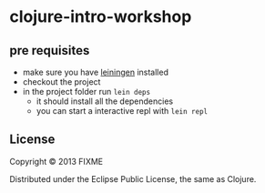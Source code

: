 # clojure-intro-workshop

## pre requisites

- make sure you have [leiningen](http://leiningen.org/) installed
- checkout the project
- in the project folder run `lein deps`
	- it should install all the dependencies
	- you can start a interactive repl with `lein repl`

## License

Copyright © 2013 FIXME

Distributed under the Eclipse Public License, the same as Clojure.
